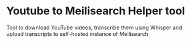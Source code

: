 # Youtube to Meilisearch Helper tool
Tool to download YouTube videos, transcribe them using Whisper and upload transcripts to self-hosted instance of Meilisearch
